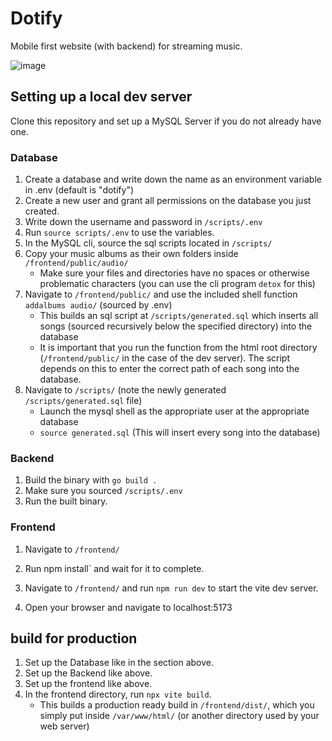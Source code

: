 # Dotify
Mobile first website (with backend) for streaming music.

![image](https://github.com/eilefsen/dotify/assets/95104378/1387bb97-463e-4b6b-b44d)


## Setting up a local dev server
Clone this repository and set up a MySQL Server if you do not already have one.

### Database
1. Create a database and write down the name as an environment variable in .env (default is "dotify")
2. Create a new user and grant all permissions on the database you just created.
3. Write down the username and password in `/scripts/.env`
4. Run `source scripts/.env` to use the variables.
5. In the MySQL cli, source the sql scripts located in `/scripts/`
6. Copy your music albums as their own folders inside `/frontend/public/audio/`
    * Make sure your files and directories have no spaces or otherwise problematic characters (you can use the cli program `detox` for this)
8. Navigate to `/frontend/public/` and use the included shell function `addalbums audio/` (sourced by .env)
   * This builds an sql script at `/scripts/generated.sql` which inserts all songs (sourced recursively below the specified directory) into the database
   * It is important that you run the function from the html root directory (`/frontend/public/` in the case of the dev server). The script depends on this to enter the correct path of each song into the database.
10. Navigate to `/scripts/` (note the newly generated `/scripts/generated.sql` file)
    * Launch the mysql shell as the appropriate user at the appropriate database
    * `source generated.sql` (This will insert every song into the database)
### Backend
1. Build the binary with `go build .`
2. Make sure you sourced `/scripts/.env`
3. Run the built binary.

### Frontend
1. Navigate to `/frontend/`
2. Run npm install` and wait for it to complete.

3. Navigate to `/frontend/` and run `npm run dev` to start the vite dev server.
4. Open your browser and navigate to localhost:5173

## build for production

1. Set up the Database like in the section above.
2. Set up the Backend like above.
3. Set up the frontend like above.
4. In the frontend directory, run `npx vite build`.
   * This builds a production ready build in `/frontend/dist/`, which you simply put inside `/var/www/html/` (or another directory used by your web server)
